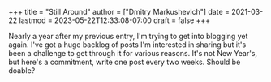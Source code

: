 +++
title = "Still Around"
author = ["Dmitry Markushevich"]
date = 2021-03-22
lastmod = 2023-05-22T12:33:08-07:00
draft = false
+++

Nearly a year after my previous entry, I'm trying to get into blogging yet again. I've got a huge backlog of posts I'm interested in sharing but it's been a challenge to get through it for various reasons. It's not New Year's, but here's a commitment, write one post every two weeks. Should be doable?
